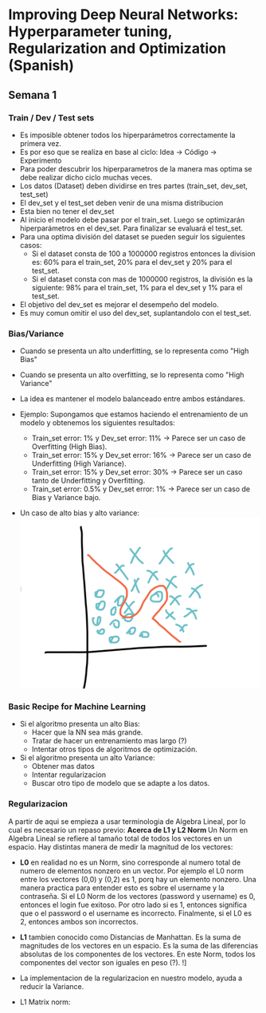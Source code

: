 # Improving Deep Neural Networks: Hyperparameter tuning, Regularization and Optimization (Spanish)
## Semana 1
### Train / Dev / Test sets
* Es imposible obtener todos los hiperparámetros correctamente la primera vez.
* Es por eso que se realiza en base al ciclo: Idea -> Código -> Experimento
* Para poder descubrir los hiperparametros de la manera mas optima se debe realizar dicho ciclo muchas veces.
* Los datos (Dataset) deben dividirse en tres partes (train_set, dev_set, test_set)
* El dev_set y el test_set deben venir de una misma distribucion
* Esta bien no tener el dev_set
* Al inicio el modelo debe pasar por el train_set. Luego se optimizarán hiperparámetros en el dev_set. Para finalizar se evaluará el test_set.
* Para una optima división del dataset se pueden seguir los siguientes casos: 
    - Si el dataset consta de 100 a 1000000 registros entonces la division es: 60% para el train_set, 20% para el dev_set y 20% para el test_set.
    - Si el dataset consta con mas de 1000000 registros, la división es la siguiente: 98% para el train_set, 1% para el dev_set y 1% para el test_set.
* El objetivo del dev_set es mejorar el desempeño del modelo.
* Es muy comun omitir el uso del dev_set, suplantandolo con el test_set. 

### Bias/Variance
* Cuando se presenta un alto underfitting, se lo representa como "High Bias"
* Cuando se presenta un alto overfitting, se lo representa como "High Variance"
* La idea es mantener el modelo balanceado entre ambos estándares.
* Ejemplo: Supongamos que estamos haciendo el entrenamiento de un modelo y obtenemos los siguientes resultados:
    - Train_set error: 1% y Dev_set error: 11% -> Parece ser un caso de Overfitting (High Bias).
    - Train_set error: 15% y Dev_set error: 16% -> Parece ser un caso de Underfitting (High Variance).
    - Train_set error: 15% y Dev_set error: 30% -> Parece ser un caso tanto de Underfitting y Overfitting.
    - Train_set error: 0.5% y Dev_set error: 1% -> Parece ser un caso de Bias y Variance bajo.

* Un caso de alto bias y alto variance: ![](img/biasyvar.jpg)

### Basic Recipe for Machine Learning
* Si el algoritmo presenta un alto Bias:
    - Hacer que la NN sea más grande.
    - Tratar de hacer un entrenamiento mas largo (?)
    - Intentar otros tipos de algoritmos de optimización.
* Si el algoritmo presenta un alto Variance:
    - Obtener mas datos
    - Intentar regularizacion
    - Buscar otro tipo de modelo que se adapte a los datos.

### Regularizacion
A partir de aqui se empieza a usar terminologia de Algebra Lineal, por lo cual es necesario un repaso previo:
<b>Acerca de L1 y L2 Norm </b>
Un Norm en Algebra Lineal se refiere al tamaño total de todos los vectores en un espacio.
Hay distintas manera de medir la magnitud de los vectores:
* <b>L0</b> en realidad no es un Norm, sino corresponde al numero total de numero de elementos nonzero en un vector. Por ejemplo el L0 norm entre los vectores (0,0) y (0,2) es 1, porq hay un elemento nonzero. Una manera practica para entender esto es sobre el username y la contraseña. Si el L0 Norm de los vectores (password y username) es 0, entonces el login fue exitoso. Por otro lado si es 1, entonces significa que o el password o el username es incorrecto. Finalmente, si el L0 es 2, entonces ambos son incorrectos.
* <b>L1</b> tambien conocido como Distancias de Manhattan. Es la suma de magnitudes de los vectores en un espacio. Es la suma de las diferencias absolutas de los componentes de los vectores. En este Norm, todos los componentes del vector son iguales en peso (?). !][](img/l1.jpg)

* La implementacion de la regularizacion en nuestro modelo, ayuda a reducir la Variance.
* L1 Matrix norm:
